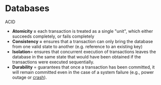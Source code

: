 # Databases

ACID 

* **Atomicity =** each transaction is treated as a single "unit", which either succeeds completely, or fails completely
* **Consistency =** ensures that a transaction can only bring the database from one valid state to another \(e.g. reference to an existing key\) 
* **Isolation**= ensures that concurrent execution of transactions leaves the database in the same state that would have been obtained if the transactions were executed sequentially. 
* **Durability** = guarantees that once a transaction has been committed, it will remain committed even in the case of a system failure \(e.g., power outage or [crash](https://en.wikipedia.org/wiki/Crash_%28computing%29)\).

